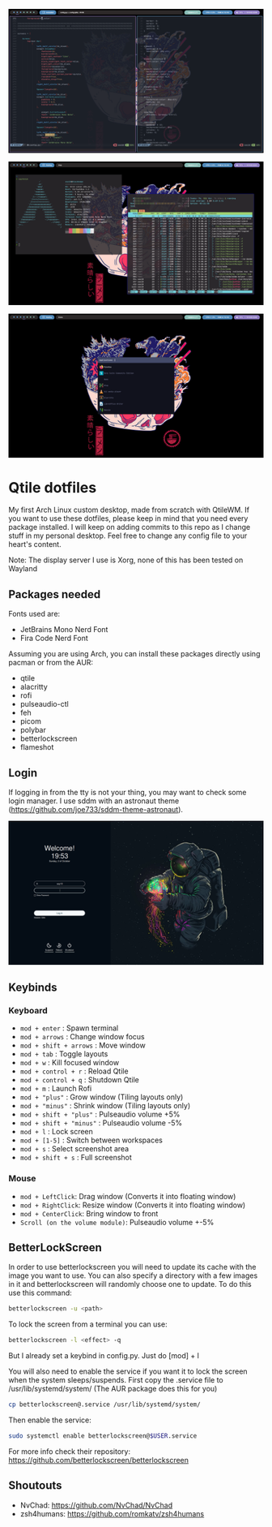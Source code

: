 ![alt text](./screenshots/archlab2.png)

![alt text](./screenshots/archlab3.png)

![alt text](./screenshots/rofi.png)

# Qtile dotfiles

My first Arch Linux custom desktop, made from scratch with QtileWM.
If you want to use these dotfiles, please keep in mind that you need every package installed.
I will keep on adding commits to this repo as I change stuff in my personal desktop.
Feel free to change any config file to your heart's content.

Note: The display server I use is Xorg, none of this has been tested on Wayland


## Packages needed

Fonts used are:
  - JetBrains Mono Nerd Font
  - Fira Code Nerd Font

Assuming you are using Arch, you can install these packages directly using pacman or from the AUR:
  - qtile
  - alacritty
  - rofi
  - pulseaudio-ctl
  - feh
  - picom
  - polybar
  - betterlockscreen
  - flameshot

## Login

If logging in from the tty is not your thing, you may want to check some login manager. I use sddm with an astronaut theme (https://github.com/joe733/sddm-theme-astronaut).

![alt text](./screenshots/login.png)

## Keybinds

### Keyboard

+ `mod + enter` : Spawn terminal
+ `mod + arrows` : Change window focus
+ `mod + shift + arrows` : Move window
+ `mod + tab` : Toggle layouts
+ `mod + w` : Kill focused window
+ `mod + control + r` : Reload Qtile
+ `mod + control + q` : Shutdown Qtile
+ `mod + m` : Launch Rofi
+ `mod + "plus"` : Grow window (Tiling layouts only)
+ `mod + "minus"` : Shrink  window (Tiling layouts only)
+ `mod + shift + "plus"` : Pulseaudio volume +5%
+ `mod + shift + "minus"` : Pulseaudio volume -5%
+ `mod + l` : Lock screen 
+ `mod + [1-5]` : Switch between workspaces
+ `mod + s` : Select screenshot area
+ `mod + shift + s` : Full screenshot 


### Mouse

+ `mod + LeftClick`: Drag window (Converts it into floating window)
+ `mod + RightClick`: Resize window (Converts it into floating window)
+ `mod + CenterClick`: Bring window to front 
+ `Scroll (on the volume module)`: Pulseaudio volume +-5%


## BetterLockScreen

In order to use betterlockscreen you will need to update its cache with the image you want to use.
You can also specify a directory with a few images in it and betterlockscreen will randomly choose one to update.
To do this use this command:
```bash
betterlockscreen -u <path>
```
To lock the screen from a terminal you can use:
```bash
betterlockscreen -l <effect> -q
```
But I already set a keybind in config.py. Just do [mod] + l

You will also need to enable the service if you want it to lock the screen when the system sleeps/suspends.
First copy the .service file to /usr/lib/systemd/system/ (The AUR package does this for you)
```bash
cp betterlockscreen@.service /usr/lib/systemd/system/
```
Then enable the service:
```bash
sudo systemctl enable betterlockscreen@$USER.service
```

For more info check their repository: https://github.com/betterlockscreen/betterlockscreen

## Shoutouts
  - NvChad: https://github.com/NvChad/NvChad
  - zsh4humans: https://github.com/romkatv/zsh4humans
